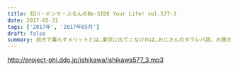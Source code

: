 ```yaml
---
title: 石川・ホンマ・ぶるんのBe-SIDE Your Life! vol.577-3
date: 2017-05-31
tags: ['2017年', '2017年05月']
draft: false
summary: 地方で暮らすメリットとは…東京に出てこなければ…おじさんのタラレバ話、お聴き下さい。MIURA
---
```


http://project-phi.ddo.jp/ishikawa/ishikawa577_3.mp3

